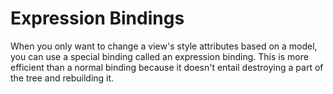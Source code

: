 # Expression Bindings

When you only want to change a view's style attributes based on a model, you can use a special binding called an expression binding. This is more efficient than a normal binding because it doesn't entail destroying a part of the tree and rebuilding it.
